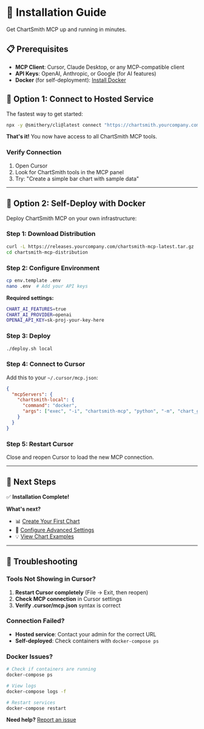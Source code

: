# 🚀 Installation Guide

Get ChartSmith MCP up and running in minutes.

## 📋 Prerequisites

- **MCP Client**: Cursor, Claude Desktop, or any MCP-compatible client
- **API Keys**: OpenAI, Anthropic, or Google (for AI features)
- **Docker** (for self-deployment): [Install Docker](https://docs.docker.com/get-docker/)

## 🔗 Option 1: Connect to Hosted Service

The fastest way to get started:

```bash
npx -y @smithery/cli@latest connect "https://chartsmith.yourcompany.com/mcp"
```

**That's it!** You now have access to all ChartSmith MCP tools.

### Verify Connection
1. Open Cursor
2. Look for ChartSmith tools in the MCP panel
3. Try: "Create a simple bar chart with sample data"

---

## 🐳 Option 2: Self-Deploy with Docker

Deploy ChartSmith MCP on your own infrastructure:

### Step 1: Download Distribution
```bash
curl -L https://releases.yourcompany.com/chartsmith-mcp-latest.tar.gz | tar -xz
cd chartsmith-mcp-distribution
```

### Step 2: Configure Environment
```bash
cp env.template .env
nano .env  # Add your API keys
```

**Required settings:**
```bash
CHART_AI_FEATURES=true
CHART_AI_PROVIDER=openai
OPENAI_API_KEY=sk-proj-your-key-here
```

### Step 3: Deploy
```bash
./deploy.sh local
```

### Step 4: Connect to Cursor
Add this to your `~/.cursor/mcp.json`:

```json
{
  "mcpServers": {
    "chartsmith-local": {
      "command": "docker",
      "args": ["exec", "-i", "chartsmith-mcp", "python", "-m", "chart_genius_mcp", "--transport", "stdio"]
    }
  }
}
```

### Step 5: Restart Cursor
Close and reopen Cursor to load the new MCP connection.

---

## 🎯 Next Steps

✅ **Installation Complete!**

**What's next?**
- 📊 [Create Your First Chart](first-chart.md)
- 🔧 [Configure Advanced Settings](../advanced/configuration.md)
- 💡 [View Chart Examples](../examples/chart-gallery.md)

---

## 🐛 Troubleshooting

### Tools Not Showing in Cursor?
1. **Restart Cursor completely** (File → Exit, then reopen)
2. **Check MCP connection** in Cursor settings
3. **Verify .cursor/mcp.json** syntax is correct

### Connection Failed?
- **Hosted service**: Contact your admin for the correct URL
- **Self-deployed**: Check containers with `docker-compose ps`

### Docker Issues?
```bash
# Check if containers are running
docker-compose ps

# View logs
docker-compose logs -f

# Restart services
docker-compose restart
```

**Need help?** [Report an issue](https://github.com/inwookie/chartsmith-mcp-docs/issues)
